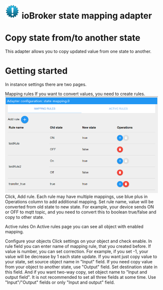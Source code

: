 ![Logo](admin/state-mapping.png)
ioBroker state mapping adapter
==============

# Copy state from/to another state

This adapter allows you to copy updated value from one state to another.

# Getting started
In instance settings there are two pages.

Mapping rules
If you want to convert values, you need to create rules.
<img src="admin/sc1.png"  width="600"><br/>
Click, Add rule. Each rule may have multiple mappings, use blue plus in Operations column to add additional mapping. Set rule name, value will be converted from old state to new state. For example, your device sends ON or OFF to mqtt topic, and you need to convert this to boolean true/false and copy to other state.

Active rules
On Active rules page you can see all object with enabled mapping.

Configure your objects
Click settings on your object and check enable. In rule field you can enter name of mapping rule, that you created before. If value is number, you can set correction. For example, if you set -1, your value will be decrease by 1 each state update.
If you want just copy value to your state, set source object name in "Input" field.
If you need copy value from your object to another state, use "Output" field. Set destination state in this field.
And if you want two-way copy, set object name to "Input and output field".
It is not recommended to set all three fields at some time. Use "Input"/"Output" fields or only "Input and output" field.

